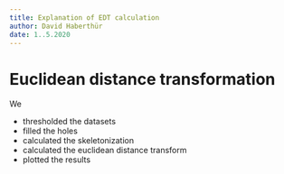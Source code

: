 ```yaml
---
title: Explanation of EDT calculation 
author: David Haberthür
date: 1..5.2020
---
```


# Euclidean distance transformation
We 

- thresholded the datasets
- filled the holes
- calculated the skeletonization
- calculated the euclidean distance transform
- plotted the results